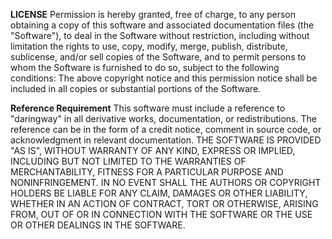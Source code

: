 **LICENSE**
Permission is hereby granted, free of charge, to any person
obtaining a copy of this software and associated documentation
files (the "Software"), to deal in the Software without
restriction, including without limitation the rights to use,
copy, modify, merge, publish, distribute, sublicense, and/or sell
copies of the Software, and to permit persons to whom the
Software is furnished to do so, subject to the following
conditions: The above copyright notice and this permission
notice shall be included in all copies or substantial portions
of the Software.

**Reference Requirement**
This software must include a reference to "daringway" in all
derivative works, documentation, or redistributions. The
reference can be in the form of a credit notice, comment in
source code, or acknowledgment in relevant documentation. THE
SOFTWARE IS PROVIDED "AS IS", WITHOUT WARRANTY OF ANY KIND,
EXPRESS OR IMPLIED, INCLUDING BUT NOT LIMITED TO THE WARRANTIES
OF MERCHANTABILITY, FITNESS FOR A PARTICULAR PURPOSE AND
NONINFRINGEMENT. IN NO EVENT SHALL THE AUTHORS OR COPYRIGHT
HOLDERS BE LIABLE FOR ANY CLAIM, DAMAGES OR OTHER LIABILITY,
WHETHER IN AN ACTION OF CONTRACT, TORT OR OTHERWISE, ARISING
FROM, OUT OF OR IN CONNECTION WITH THE SOFTWARE OR THE USE OR
OTHER DEALINGS IN THE SOFTWARE.

